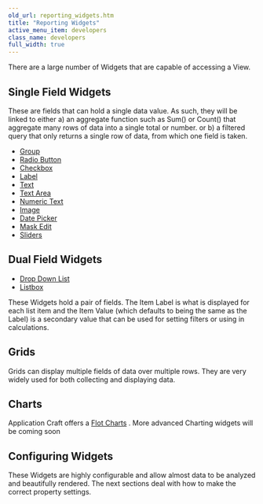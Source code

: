 ```yaml
---
old_url: reporting_widgets.htm
title: "Reporting Widgets"
active_menu_item: developers
class_name: developers
full_width: true
---
```



There are a large number of Widgets that are capable of accessing a View.

## Single Field Widgets

These are fields that can hold a single data value. As such, they will be linked to either a) an aggregate function such as Sum() or Count() that aggregate many rows of data into a single total or number. or b) a filtered query that only returns a single row of data, from which one field is taken.

 - [Group](/developers/documentation/product-guide/content-and-app-layout/editing-and-laying-out-reference/widget-grouping)
 - [Radio Button](/developers/documentation/product-guide/widget-properties-events/common/radio-button)
 - [Checkbox](/developers/documentation/product-guide/widget-properties-events/common/checkbox)
 - [Label](/developers/documentation/product-guide/widget-properties-events/common/label)
 - [Text](/developers/documentation/product-guide/widget-properties-events/common/text)
 - [Text Area](/developers/documentation/product-guide/widget-properties-events/common/text-area)
 - [Numeric Text](/developers/documentation/product-guide/widget-properties-events/common/alpha-numeric)
 - [Image](/developers/documentation/product-guide/widget-properties-events/common/image)
 - [Date Picker](/developers/documentation/product-guide/widget-properties-events/common/date-picker)
 - [Mask Edit](/developers/documentation/product-guide/widget-properties-events/advanced/mask-edit)
 - [Sliders](/developers/documentation/product-guide/widget-properties-events/advanced/sliders)

## Dual Field Widgets

 - [Drop Down List](/developers/documentation/product-guide/widget-properties-events/common/dropdown-list)
 - [Listbox](/developers/documentation/product-guide/widget-properties-events/common/listbox)

These Widgets hold a pair of fields. The Item Label is what is displayed for each list item and the Item Value (which defaults to being the same as the Label) is a secondary value that can be used for setting filters or using in calculations.

## Grids

Grids can display multiple fields of data over multiple rows. They are very widely used for both collecting and displaying data.

## Charts

Application Craft offers a [Flot Charts](/developers/documentation/product-guide/widget-properties-events/advanced/flot-charts) . More advanced Charting widgets will be coming soon

## Configuring Widgets

These Widgets are highly configurable and allow almost data to be analyzed and beautifully rendered. The next sections deal with how to make the correct property settings.

